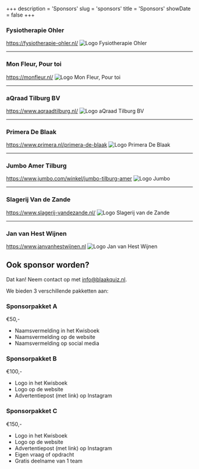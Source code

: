 +++
description = 'Sponsors'
slug = 'sponsors'
title = 'Sponsors'
showDate = false
+++

### Fysiotherapie Ohler
https://fysiotherapie-ohler.nl/
![Logo Fysiotherapie Ohler](/images/logo-ohler.png)

---

### Mon Fleur, Pour toi
https://monfleur.nl/
![Logo Mon Fleur, Pour toi](/images/logo-monfleur.png)

---

### aQraad Tilburg BV
https://www.aqraadtilburg.nl/
![Logo aQraad Tilburg BV](/images/logo-aqraad.png)

---

### Primera De Blaak
https://www.primera.nl/primera-de-blaak
![Logo Primera De Blaak](/images/logo-primera.png)

---

### Jumbo Amer Tilburg
https://www.jumbo.com/winkel/jumbo-tilburg-amer
![Logo Jumbo](/images/logo-jumbo.png)

---

### Slagerij Van de Zande
https://www.slagerij-vandezande.nl/
![Logo Slagerij van de Zande](/images/logo-vandezande.png)

---

### Jan van Hest Wijnen
https://www.janvanhestwijnen.nl
![Logo Jan van Hest Wijnen](/images/logo-janvanhest.png)

## Ook sponsor worden?
Dat kan! Neem contact op met [info@blaakquiz.nl](mailto:info@blaakquiz.nl).

We bieden 3 verschillende pakketten aan:

### Sponsorpakket A
€50,-
* Naamsvermelding in het Kwisboek
* Naamsvermelding op de website
* Naamsvermelding op social media

### Sponsorpakket B
€100,-
* Logo in het Kwisboek 
* Logo op de website
* Advertentiepost (met link) op Instagram

### Sponsorpakket C
€150,-
* Logo in het Kwisboek
* Logo op de website
* Advertentiepost (met link) op Instagram
* Eigen vraag of opdracht
* Gratis deelname van 1 team


